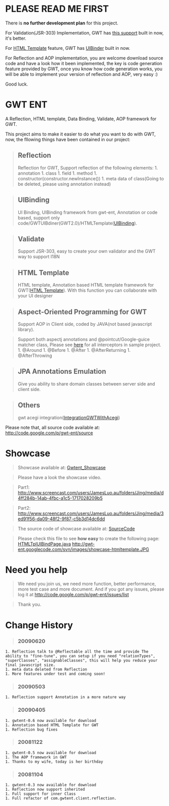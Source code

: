 # PLEASE READ ME FIRST #
There is **no further development plan** for this project.

For Validation(JSR-303) Implementation, GWT has [this support](https://developers.google.com/web-toolkit/doc/latest/DevGuideValidation) built in now, it's better.

For [HTML Template](http://code.google.com/p/gwt-ent/wiki/HTMLTemplate) feature, GWT has [UIBinder](https://developers.google.com/web-toolkit/doc/latest/DevGuideUiBinder) built in now.

For Reflection and AOP implementation, you are welcome download source code and have a look how it been implemented, the key is code generation feature provided by GWT, once you know how code generation works, you will be able to implement your version of reflection and AOP, very easy :)

Good luck.

# GWT ENT #
A Reflection, HTML template, Data Binding, Validate, AOP framework for GWT.

This project aims to make it easier to do what you want to do with GWT, now, the fllowing things have been contained in our project:

> ## Reflection ##
> Reflection for GWT, Support reflection of the following elements:
    1. annotation
    1. class
    1. field
    1. method
    1. constructor(constructor.newInstance())
    1. meta data of class(Going to be deleted, please using annotation instead)

> ## UIBinding ##
> UI Binding, UIBinding framework from gwt-ent, Annotation or code based, support only code/GWTUIBdiner(GWT2.0)/HTMLTemplate([UIBinding](http://code.google.com/p/gwt-ent/wiki/UIBinding)).

> ## Validate ##
> Support JSR-303, easy to create your own validator and the GWT way to support I18N

> ## HTML Template ##
> HTML template, Annotation based HTML template framework for GWT([HTML Template](http://code.google.com/p/gwt-ent/wiki/HTMLTemplate)).
> With this function you can collaborate with your UI designer

> ## Aspect-Oriented Programming for GWT ##
> Support AOP in Client side, coded by JAVA(not based javascript library).

> Support both aspectj annotations and @pointcut/Google-guice matcher class, Please see [here](http://gwt-ent.googlecode.com/svn/trunk/gwtent-sample/src/com/gwtent/sample/client/Interceptors.java) for all interceptors in sample project.
    1. @Around
    1. @Before
    1. @After
    1. @AfterReturning
    1. @AfterThrowing


> ## JPA Annotations Emulation ##
> Give you ability to share domain classes between server side and client side.

> ## Others ##
> gwt acegi integration([IntegrationGWTWithAcegi](http://code.google.com/p/gwt-ent/wiki/IntegrationGWTWithAcegi))

Please note that, all source code available at: http://code.google.com/p/gwt-ent/source

# Showcase #
> Showcase available at: [Gwtent\_Showcase](http://gwtent-showcase.appspot.com/)

> Please have a look the showcase video.

> Part1: http://www.screencast.com/users/JamesLuo.au/folders/Jing/media/d4ff284b-14ab-4fbc-a1c5-1717028209b5

> Part2: http://www.screencast.com/users/JamesLuo.au/folders/Jing/media/3ed91f56-da09-48f2-9f87-c5b3d14dc6dd

> The source code of showcase available at: [SourceCode](http://code.google.com/p/gwt-ent/source/browse/#svn/trunk/gwtent_showcase)

> Please check this file to see **how easy** to create the following page: [HTMLTplUIBindPage.java](http://code.google.com/p/gwt-ent/source/browse/trunk/gwtent_showcase/src/com/gwtent/showcase/client/htmltemplate/HTMLTplUIBindPage.java)
http://gwt-ent.googlecode.com/svn/images/showcase-htmltemplate.JPG

# Need you help #
> We need you join us, we need more function, better performance, more test case and more document.
> And if you got any issues, please log it at http://code.google.com/p/gwt-ent/issues/list

> Thank you.


# Change History #
> ### 20090620 ###
    1. Reflection talk to @Reflectable all the time and provide The ability to "fine-tune", you can setup if you need "relationTypes", "superClasses", "assignableClasses", this will help you reduce your final javascript size.
    1. meta data deleted from Reflection
    1. More features under test and coming soon!

> ### 20090503 ###
    1. Reflection support Annotation in a more nature way

> ### 20090405 ###
    1. gwtent-0.6 now available for download
    1. Annotation based HTML Template for GWT
    1. Reflection bug fixes

> ### 20081122 ###
    1. gwtent-0.5 now available for download
    1. The AOP framework in GWT
    1. Thanks to my wife, today is her birthday
> ### 20081104 ###
    1. gwtent-0.3 now available for download
    1. Reflection now support inherited
    1. Full support for inner Class
    1. Full refactor of com.gwtent.client.reflection.